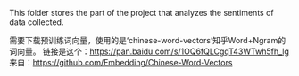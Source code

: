 This folder stores the part of the project that analyzes the sentiments of data collected.

需要下载预训练词向量，使用的是‘chinese-word-vectors’知乎Word+Ngram的词向量。
链接是这个：https://pan.baidu.com/s/1OQ6fQLCgqT43WTwh5fh_lg
来自：https://github.com/Embedding/Chinese-Word-Vectors